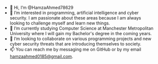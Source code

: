 - 👋 Hi, I’m @HamzaAhmed78629
- 👀 I’m interested in programming, artificial intelligence and cyber security. I am passionate about these areas because I am always looking to challenge myself and learn new things.
- 🌱 I’m currently studying Computer Science at Manchester Metropolitan University where I will gain my Bachelor's degree in the coming years.
- 💞️ I’m looking to collaborate on various programming projects and new cyber security threats that are introducing themselves to society.
- 📫 You can reach me by messaging me on GitHub or by my email hamzaahmed0185@gmail.com.

<!---
HamzaAhmed78629/HamzaAhmed78629 is a ✨ special ✨ repository because its `README.md` (this file) appears on your GitHub profile.
You can click the Preview link to take a look at your changes.
--->
